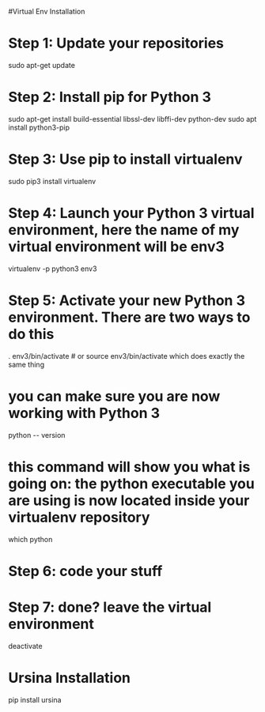 #Virtual Env Installation

# Step 1: Update your repositories
sudo apt-get update
# Step 2: Install pip for Python 3
sudo apt-get install build-essential libssl-dev libffi-dev python-dev
sudo apt install python3-pip
# Step 3: Use pip to install virtualenv
sudo pip3 install virtualenv 
# Step 4: Launch your Python 3 virtual environment, here the name of my virtual environment will be env3
virtualenv -p python3 env3
# Step 5: Activate your new Python 3 environment. There are two ways to do this
. env3/bin/activate # or source env3/bin/activate which does exactly the same thing
# you can make sure you are now working with Python 3
python -- version
# this command will show you what is going on: the python executable you are using is now located inside your virtualenv repository
which python 
# Step 6: code your stuff
# Step 7: done? leave the virtual environment
deactivate

# Ursina Installation
pip install ursina
